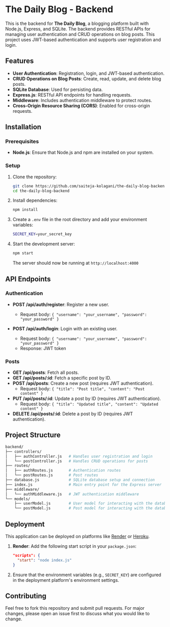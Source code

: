 # The Daily Blog - Backend

This is the backend for **The Daily Blog**, a blogging platform built with Node.js, Express, and SQLite. The backend provides RESTful APIs for managing user authentication and CRUD operations on blog posts. This project uses JWT-based authentication and supports user registration and login.

## Features

- **User Authentication**: Registration, login, and JWT-based authentication.
- **CRUD Operations on Blog Posts**: Create, read, update, and delete blog posts.
- **SQLite Database**: Used for persisting data.
- **Express.js**: RESTful API endpoints for handling requests.
- **Middleware**: Includes authentication middleware to protect routes.
- **Cross-Origin Resource Sharing (CORS)**: Enabled for cross-origin requests.

## Installation

### Prerequisites
- **Node.js**: Ensure that Node.js and npm are installed on your system.

### Setup

1. Clone the repository:

   ```bash
   git clone https://github.com/saiteja-kolagani/the-daily-blog-backend.git
   cd the-daily-blog-backend
   ```

2. Install dependencies:

   ```bash
   npm install
   ```

3. Create a `.env` file in the root directory and add your environment variables:

   ```bash
   SECRET_KEY=your_secret_key
   ```

4. Start the development server:

   ```bash
   npm start
   ```

   The server should now be running at `http://localhost:4000`

## API Endpoints

### Authentication

- **POST /api/auth/register**: Register a new user.
  - Request body: `{ "username": "your_username", "password": "your_password" }`
  
- **POST /api/auth/login**: Login with an existing user.
  - Request body: `{ "username": "your_username", "password": "your_password" }`
  - Response: JWT token

### Posts

- **GET /api/posts**: Fetch all posts.
- **GET /api/posts/:id**: Fetch a specific post by ID.
- **POST /api/posts**: Create a new post (requires JWT authentication).
  - Request body: `{ "title": "Post title", "content": "Post content" }`
- **PUT /api/posts/:id**: Update a post by ID (requires JWT authentication).
  - Request body: `{ "title": "Updated title", "content": "Updated content" }`
- **DELETE /api/posts/:id**: Delete a post by ID (requires JWT authentication).

## Project Structure

```bash
backend/
├── controllers/
│   ├── authController.js   # Handles user registration and login
│   └── postController.js   # Handles CRUD operations for posts
├── routes/
│   ├── authRoutes.js       # Authentication routes
│   └── postRoutes.js       # Post routes
├── database.js             # SQLite database setup and connection
├── index.js                # Main entry point for the Express server
├── middleware/
│   └── authMiddleware.js   # JWT authentication middleware
└── models/
    ├── userModel.js        # User model for interacting with the database
    └── postModel.js        # Post model for interacting with the database
```

## Deployment

This application can be deployed on platforms like [Render](https://render.com) or [Heroku](https://www.heroku.com).

1. **Render**: Add the following start script in your `package.json`:
   ```json
   "scripts": {
     "start": "node index.js"
   }
   ```
2. Ensure that the environment variables (e.g., `SECRET_KEY`) are configured in the deployment platform's environment settings.

## Contributing

Feel free to fork this repository and submit pull requests. For major changes, please open an issue first to discuss what you would like to change.
